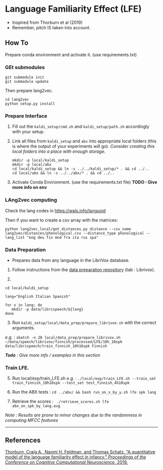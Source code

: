 # Language Familiarity Effect (LFE)

- Inspired from Thorburn et al (2019)
- Remember, pitch IS taken into account.


## How To 

Prepare conda environment and activate it. 
(use requirements.txt)

### GEt submodules

```
git submodule init
git submodule update
```

Then prepare lang2vec.

```
cd lang2vec
python setup.py install
```

### Prepare Interface

1. Fill out the `kaldi_setup/cmd.sh` and `kaldi_setup/path.sh` accordingly with your setup.

2. Link all files from `kaldi_setup` and `abx` into appropriate local folders (this is where the output of your experiments will go). *Consider creating this local folders into a place with enough storage*.
   ```
   mkdir -p local/kaldi_setup
   mkdir -p local/abx
   cd local/kaldi_setup && ln -s ../../kaldi_setup/* . && cd ../..
   cd local/abx && ln -s ../../abx/* . && cd ../..
   ```

3. Activate Conda Environment.  (use the requirements.txt file)
   __TODO : Give more info on env__


### LAng2vec computing
Check the lang codes in https://wals.info/languoid

Then if you want to create a csv array with the matrices:

`python lang2vec_local/get_distances.py distance --csv_name lang2vec/distances/phonological.csv --distance_type phonological --lang_list "eng deu fin mnd fra ita rus spa"`

### Data Preparation

* Prepares data from any language in the LibriVox database. 

1. Follow instructions from the [data preparation repository](https://github.com/maureendss/data_preparation) (tab : Librivox).

2.
```
cd local/kaldi_setup

lang="English Italian Spanish"

for x in lang; do
   mkdir -p data/librispeech/${lang}
done

```
3. Run `kaldi_setup/local/data_prep/prepare_librivox.sh` with the correct arguments.
 
*e.g.* : `sbatch -n 20 local/data_prep/prepare_librivox.sh ~/data/speech/librivox/finnish/processed/LFE/10h_10spk data/librispeech/train_finnish_10h10spk Finnish`  

*__Todo__ : Give more info / examples in this section*

### Train LFE. 


5. Run local/exp/train_LFE.sh
   *e.g.* : `./local/exp/train_LFE.sh --train_set train_finnish_10h10spk --test_set test_finnish_4h10spk`

6. Run the ABX tests : `cd ../abx/ && bash run_on_x_by_y.sh lfe spk lang`

7. Retrieve the scores : ` ./retrieve_scores.sh lfe abx_on_spk_by_lang.avg`

*Note : Results are prone to minor changes due to the randomness in computing MFCC features*

--------------------

## References

[Thorburn, Craig A., Naomi H. Feldman, and Thomas Schatz. "A quantitative model of the language familiarity effect in infancy." *Proceedings of the Conference on Cognitive Computational Neuroscience*. 2019.](https://www.semanticscholar.org/paper/A-quantitative-model-of-the-language-familiarity-in-Thorburn-Feldman/120328aabaa4570ea6dc6278d537671c7b2d30c7?p2df)
